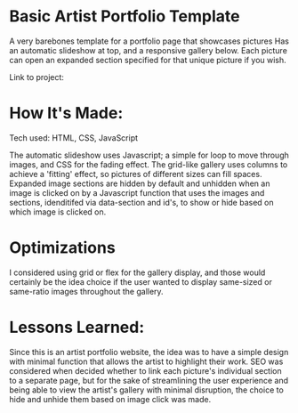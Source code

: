 # Basic Artist Portfolio Template
A very barebones template for a portfolio page that showcases pictures
Has an automatic slideshow at top, and a responsive gallery below. Each picture can open an expanded section specified for that unique picture if you wish.

Link to project: <link will be here>

# How It's Made:
Tech used: HTML, CSS, JavaScript

The automatic slideshow uses Javascript; a simple for loop to move through images, and CSS for the fading effect. The grid-like gallery uses columns to achieve a 'fitting' effect, so pictures of different sizes can fill spaces. Expanded image sections are hidden by default and unhidden when an image is clicked on by a Javascript function that uses the images and sections, idenditifed via data-section and id's, to show or hide based on which image is clicked on.

# Optimizations
I considered using grid or flex for the gallery display, and those would certainly be the idea choice if the user wanted to display same-sized or same-ratio images throughout the gallery. 

# Lessons Learned:
Since this is an artist portfolio website, the idea was to have a simple design with minimal function that allows the artist to highlight their work. SEO was considered when decided whether to link each picture's individual section to a separate page, but for the sake of streamlining the user experience and being able to view the artist's gallery with minimal disruption, the choice to hide and unhide them based on image click was made.

